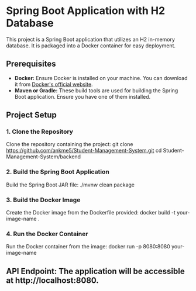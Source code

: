 # Spring Boot Application with H2 Database

This project is a Spring Boot application that utilizes an H2 in-memory database. It is packaged into a Docker container for easy deployment.

## Prerequisites

- **Docker:** Ensure Docker is installed on your machine. You can download it from [Docker's official website](https://www.docker.com/get-started).
- **Maven or Gradle:** These build tools are used for building the Spring Boot application. Ensure you have one of them installed.

## Project Setup

### 1. Clone the Repository

Clone the repository containing the project:
git clone https://github.com/ankme5/Student-Management-System.git
cd Student-Management-System/backend

### 2. Build the Spring Boot Application

Build the Spring Boot JAR file:
./mvnw clean package

### 3. Build the Docker Image

Create the Docker image from the Dockerfile provided:
docker build -t your-image-name .

### 4. Run the Docker Container

Run the Docker container from the image:
docker run -p 8080:8080 your-image-name

## API Endpoint: The application will be accessible at http://localhost:8080.


